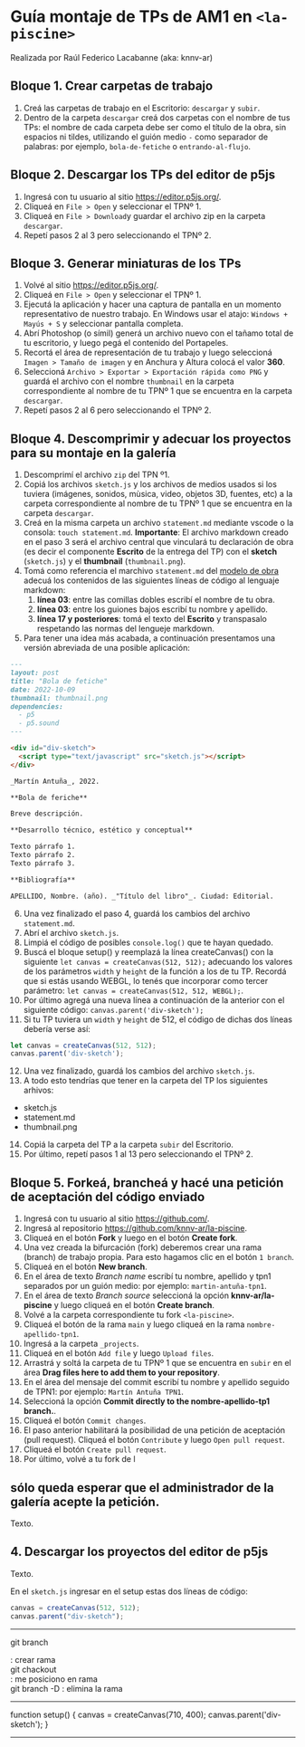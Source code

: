 # Guía montaje de TPs de AM1 en `<la-piscine>`

Realizada por Raúl Federico Lacabanne (aka: knnv-ar)

## Bloque 1. Crear carpetas de trabajo

1. Creá las carpetas de trabajo en el Escritorio: `descargar` y `subir`.
2. Dentro de la carpeta `descargar` creá dos carpetas con el nombre de tus TPs: el nombre de cada carpeta debe ser como el título de la obra, sin espacios ni tildes, utilizando el guión medio `-` como separador de palabras: por ejemplo, `bola-de-fetiche` o `entrando-al-flujo`. 

## Bloque 2. Descargar los TPs del editor de p5js

1. Ingresá con tu usuario al sitio https://editor.p5js.org/.
2. Cliqueá en `File > Open` y seleccionar el TPNº 1.
3. Cliqueá en `File > Download`y guardar el archivo zip en la carpeta `descargar`.
4. Repetí pasos 2 al 3 pero seleccionando el TPNº 2.

## Bloque 3. Generar miniaturas de los TPs

1. Volvé al sitio https://editor.p5js.org/.
2. Cliqueá en `File > Open` y seleccionar el TPNº 1.
3. Ejecutá la aplicación y hacer una captura de pantalla en un momento representativo de nuestro trabajo. En Windows usar el atajo: `Windows + Mayús + S` y seleccionar pantalla completa.
4. Abrí Photoshop (o símil) generá un archivo nuevo con el tañamo total de tu escritorio, y luego pegá el contenido del Portapeles.
5. Recortá el área de representación de tu trabajo y luego seleccioná `Imagen > Tamaño de imagen` y en Anchura y Altura colocá el valor **360**.
6. Seleccioná `Archivo > Exportar > Exportación rápida como PNG` y guardá el archivo con el nombre `thumbnail` en la carpeta correspondiente al nombre de tu TPNº 1 que se encuentra en la carpeta `descargar`.
7. Repetí pasos 2 al 6 pero seleccionando el TPNº 2.

## Bloque 4. Descomprimir y adecuar los proyectos para su montaje en la galería

1. Descomprimí el archivo `zip` del TPN º1.
2. Copiá los archivos `sketch.js` y los archivos de medios usados si los tuviera (imágenes, sonidos, mùsica, video, objetos 3D, fuentes, etc) a la carpeta correspondiente al nombre de tu TPNº 1 que se encuentra en la carpeta `descargar`.
3. Creá en la misma carpeta un archivo `statement.md` mediante vscode o la consola: `touch statement.md`. **Importante**: El archivo markdown creado en el paso 3 será el archivo central que vinculará tu declaración de obra (es decir el componente **Escrito** de la entrega del TP) con el **sketch** (`sketch.js`) y el **thumbnail** (`thumbnail.png`).
4. Tomá como referencia el marchivo `statement.md` del [modelo de obra](https://github.com/knnv-ar/la-piscine/tree/main/_projects/modelo-de-obra) adecuá los contenidos de las siguientes líneas de código al lenguaje markdown:
    1.  **línea 03**: entre las comillas dobles escribí el nombre de tu obra.
    2.  **línea 03**: entre los guiones bajos escribí tu nombre y apellido.
    3.  **línea 17 y posteriores**: tomá el texto del **Escrito** y transpasalo respetando las normas del lengueje markdown.
5. Para tener una idea más acabada, a continuación presentamos una versión abreviada de una posible aplicación:

```md
---
layout: post
title: "Bola de fetiche"
date: 2022-10-09
thumbnail: thumbnail.png
dependencies:
  - p5
  - p5.sound
---

<div id="div-sketch">
  <script type="text/javascript" src="sketch.js"></script>
</div>

_Martín Antuña_, 2022.

**Bola de feriche**

Breve descripción.

**Desarrollo técnico, estético y conceptual**

Texto párrafo 1.
Texto párrafo 2.
Texto párrafo 3.

**Bibliografía**

APELLIDO, Nombre. (año). _"Título del libro"_. Ciudad: Editorial.
```

6. Una vez finalizado el paso 4, guardá los cambios del archivo `statement.md`.
7. Abrí el archivo `sketch.js`.
8. Limpiá el código de posibles `console.log()` que te hayan quedado.
9. Buscá el bloque setup() y reemplazá la línea createCanvas() con la siguiente `let canvas = createCanvas(512, 512);` adecuando los valores de los parámetros `width` y `height` de la función a los de tu TP. Recordá que si estás usando WEBGL, lo tenés que incorporar como tercer parámetro: `let canvas = createCanvas(512, 512, WEBGL);`.
10. Por último agregá una nueva línea a continuación de la anterior con el siguiente código: `canvas.parent('div-sketch');`
11. Si tu TP tuviera un `width` y `height` de 512, el código de dichas dos líneas debería verse así:

```js
let canvas = createCanvas(512, 512);
canvas.parent('div-sketch');
```

12. Una vez finalizado, guardá los cambios del archivo `sketch.js`.
13. A todo esto tendrías que tener en la carpeta del TP los siguientes arhivos:

- sketch.js
- statement.md
- thumbnail.png

14. Copiá la carpeta del TP a la carpeta `subir` del Escritorio.
15. Por último, repetí pasos 1 al 13 pero seleccionando el TPNº 2.

## Bloque 5. Forkeá, brancheá y hacé una petición de aceptación del código enviado

1. Ingresá con tu usuario al sitio https://github.com/.
2. Ingresá al repositorio https://github.com/knnv-ar/la-piscine.
3. Cliqueá en el botón **Fork** y luego en el botón **Create fork**.
4. Una vez creada la bifurcación (fork) deberemos crear una rama (branch) de trabajo propia. Para esto hagamos clic en el botón `1 branch`.
5. Cliqueá en el botón **New branch**.
6. En el área de texto _Branch name_ escribí tu nombre, apellido y tpn1 separados por un guión medio: por ejemplo: `martin-antuña-tpn1`.
7. En el área de texto _Branch source_ seleccioná la opción **knnv-ar/la-piscine** y luego cliqueá en el botón **Create branch**.
8. Volvé a la carpeta correspondiente tu fork `<la-piscine>`.
9. Cliqueá el botón de la rama `main` y luego cliqueá en la rama `nombre-apellido-tpn1`.
10. Ingresá a la carpeta `_projects`.
11. Cliqueá en el botón `Add file` y luego `Upload files`.
14. Arrastrá y soltá la carpeta de tu TPNº 1 que se encuentra en `subir` en el área **Drag files here to add them to your repository**.
15. En el área del mensaje del commit escribí tu nombre y apellido seguido de TPN1: por ejemplo: `Martín Antuña TPN1`.
16. Seleccioná la opción **Commit directly to the nombre-apellido-tp1 branch.**.
17. Cliqueá el botón `Commit changes`.
18. El paso anterior habilitará la posibilidad de una petición de aceptación (pull request). Cliqueá el botón `Contribute` y luego `Open pull request`.
19. Cliqueá el botón `Create pull request`.
20. Por último, volvé a tu fork de l



sólo queda esperar que el administrador de la galería <la-piscine> acepte la petición. 
---

Texto.

## 4. Descargar los proyectos del editor de p5js

Texto.

En el `sketch.js` ingresar en el setup estas dos líneas de código:

```js
canvas = createCanvas(512, 512);
canvas.parent("div-sketch");
```

---

git branch <main>: crear rama <main>
git chackout <main>: me posiciono en rama <main>
git branch -D <master>: elimina la rama <master>

---

function setup() {
  canvas = createCanvas(710, 400);
  canvas.parent('div-sketch');
}

-----------------------------------------------------------------


